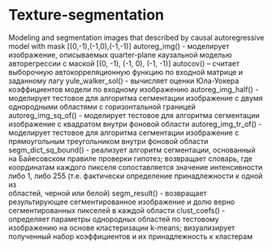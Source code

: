 # Texture-segmentation
Modeling and segmentation images that described by causal autoregressive model with mask [(0,-1),(-1,0),(-1,-1)]
autoreg_img() - моделирует изображение, описываемых quarter-plane каузальной моделью авторегрессии с маской [(0, -1), (-1, 0), (-1, -1)]
autocov() – считает выборочную автокорреляционную функцию по входной матрице и заданному лагу
yule_walker_sol() - вычисляет оценки Юла-Уокера коэффициентов модели по входному изображению
autoreg_img_half() - моделирует тестовое для алгоритма сегментации изображение с двумя однородными областями с горизонтальной границей
autoreg_img_sq_of() - моделирует тестовое для алгоритма сегментации изображение с квадратом внутри фоновой области
autoreg_img_tr_of() - моделирует тестовое для алгоритма сегментации изображение с прямоугольным треугольником внутри фоновой области
segm_dict_sq_bound() - реализует алгоритм сегментации, основанный на Байесовском правиле проверки гипотез; возвращает словарь, где \
координатам каждого пикселя сопоставляется значение интенсивности либо 1, либо 255 (т.е. фактически определение принадлежности к одной из \
областей, черной или белой)
segm_result() - возвращает результирующее сегментированное изображение и долю верно сегментированных пикселей в каждой области
clust_coefs() - определяет параметры однородных областей по тестовому изображению на основе кластеризации k-means; визуализирует \
полученный набор коэффициентов и их принадлежность к кластерам
